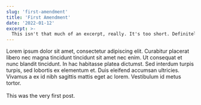 ```yaml
---
slug: 'first-amendment'
title: 'First Amendment'
date: '2022-01-12'
excerpt: >-
  This isn't that much of an excerpt, really. It's too short. Definitely not long enough if you ask me.
---
```

Lorem ipsum dolor sit amet, consectetur adipiscing elit. Curabitur placerat libero nec magna tincidunt tincidunt sit amet nec enim. Ut consequat et nunc blandit tincidunt. 
In hac habitasse platea dictumst. Sed interdum turpis turpis, sed lobortis ex elementum et. Duis eleifend accumsan ultricies. Vivamus a ex id nibh sagittis mattis eget ac lorem.
Vestibulum id metus tortor.\
\
This was the very first post.